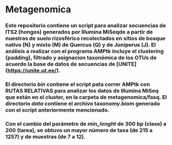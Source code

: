 # Metagenomica

### Este repositorio contiene un script para analizar secuencias de ITS2 (hongos) generados por Illumina MiSeqde a partir de nuestras de suelo rizosférico recolectados en sitios de bosque nativo (N) y mixto (M) de Quercus (Q) y de Juniperus (J). El análisis a realizar con el programa AMPtk incluye el clustering (padding), filtrado y asignacíon taxonómica de los OTUs de acuerdo la base de datos de secuencias de [UNITE] (https://unite.ut.ee/).
### El directorio _bin_ contiene el script pata correr AMPtk con RUTAS RELATIVAS para analizar los datos de Illumina MiSeq que están en el cluster, en la carpeta de metagenomica/fasq. El directorio _data_ contiene el archivo taxonomy.biom generado con el script anteriormente mencionado. 
### Con el cambio del parámetro de ***min_lenght*** de 300 bp (clase) a 200 (tarea), se obtuvo un mayor número de taxa (de 215 a 1257) y de muestras (de 7 a 12).
